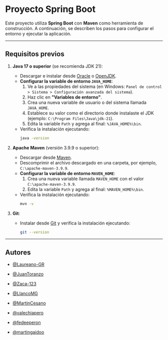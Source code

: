 # Proyecto Spring Boot

Este proyecto utiliza **Spring Boot** con **Maven** como herramienta de construcción. A continuación, se describen los pasos para configurar el entorno y ejecutar la aplicación.

---

## Requisitos previos

1. **Java 17 o superior** (se recomienda JDK 21):
   - Descargar e instalar desde [Oracle](https://www.oracle.com/java/technologies/javase-downloads.html) o [OpenJDK](https://openjdk.org/).
   - **Configurar la variable de entorno `JAVA_HOME`**:
     1. Ve a las propiedades del sistema (en Windows: `Panel de control > Sistema > Configuración avanzada del sistema`).
     2. Haz clic en **"Variables de entorno"**.
     3. Crea una nueva variable de usuario o del sistema llamada `JAVA_HOME`.
     4. Establece su valor como el directorio donde instalaste el JDK (ejemplo: `C:\Program Files\Java\jdk-21`).
     5. Edita la variable `Path` y agrega al final: `%JAVA_HOME%\bin`.
   - Verifica la instalación ejecutando:
     ```bash
     java -version
     ```

2. **Apache Maven** (versión 3.9.9 o superior):
   - Descargar desde [Maven](https://maven.apache.org/download.cgi).
   - Descomprimir el archivo descargado en una carpeta, por ejemplo, `C:\apache-maven-3.9.9`.
   - **Configurar la variable de entorno `MAVEN_HOME`**:
     1. Crea una nueva variable llamada `MAVEN_HOME` con el valor `C:\apache-maven-3.9.9`.
     2. Edita la variable `Path` y agrega al final: `%MAVEN_HOME%\bin`.
   - Verifica la instalación ejecutando:
     ```bash
     mvn -v
     ```

3. **Git**:
   - Instalar desde [Git](https://git-scm.com/) y verifica la instalación ejecutando:
     ```bash
     git --version
     ```

---

## Autores

- [@Laureano-GR](https://github.com/Laureano-GR)

- [@JuanToranzo](https://github.com/JuanToranzo)

- [@Zaca-123](https://github.com/Zaca-123)

- [@LlancoMG](https://github.com/LlancoMG)

- [@MartinCesano](https://github.com/MartinCesano)

- [@valechiapero](https://github.com/valechiapero)

- [@fedeeperon](https://github.com/fedeeperon)

- [@martingaidoo](https://github.com/martingaidoo)

